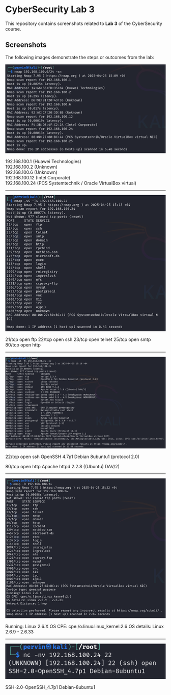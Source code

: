 
# CyberSecurity Lab 3

This repository contains screenshots related to **Lab 3** of the CyberSecurity course.

## Screenshots

The following images demonstrate the steps or outcomes from the lab:

![photo1](1.png)

192.168.100.1      (Huawei Technologies)  
192.168.100.2      (Unknown)  
192.168.100.6      (Unknown)  
192.168.100.12     (Intel Corporate)  
192.168.100.24     (PCS Systemtechnik / Oracle VirtualBox virtual)

***

![photo2](2.png)

21/tcp   open  ftp
22/tcp   open  ssh
23/tcp   open  telnet
25/tcp   open  smtp
80/tcp   open  http

***

![photo3](3.png)

22/tcp	open	ssh	OpenSSH 4.7p1 Debian 8ubuntu1 (protocol 2.0)

80/tcp	open	http	Apache httpd 2.2.8 ((Ubuntu) DAV/2)

***

![photo4](4.png)

Running: Linux 2.6.X
OS CPE: cpe:/o:linux:linux_kernel:2.6
OS details: Linux 2.6.9 - 2.6.33

***

![photo5](5.png)

SSH-2.0-OpenSSH_4.7p1 Debian-8ubuntu1 
